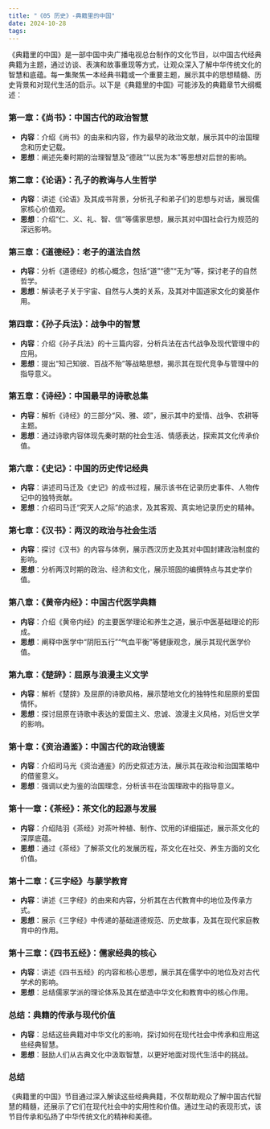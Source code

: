 ```yaml
---
title: "《05 历史》-典籍里的中国"
date: 2024-10-28
tags: 
---
```

《典籍里的中国》是一部中国中央广播电视总台制作的文化节目，以中国古代经典典籍为主题，通过访谈、表演和故事重现等方式，让观众深入了解中华传统文化的智慧和底蕴。每一集聚焦一本经典书籍或一个重要主题，展示其中的思想精髓、历史背景和对现代生活的启示。以下是《典籍里的中国》可能涉及的典籍章节大纲概述：

### 第一章：《尚书》：中国古代的政治智慧

- **内容**：介绍《尚书》的由来和内容，作为最早的政治文献，展示其中的治国理念和历史记载。
- **思想**：阐述先秦时期的治理智慧及“德政”“以民为本”等思想对后世的影响。

### 第二章：《论语》：孔子的教诲与人生哲学

- **内容**：讲述《论语》及其成书背景，分析孔子和弟子们的思想与对话，展现儒家核心价值观。
- **思想**：介绍“仁、义、礼、智、信”等儒家思想，展示其对中国社会行为规范的深远影响。

### 第三章：《道德经》：老子的道法自然

- **内容**：分析《道德经》的核心概念，包括“道”“德”“无为”等，探讨老子的自然哲学。
- **思想**：解读老子关于宇宙、自然与人类的关系，及其对中国道家文化的奠基作用。

### 第四章：《孙子兵法》：战争中的智慧

- **内容**：介绍《孙子兵法》的十三篇内容，分析兵法在古代战争及现代管理中的应用。
- **思想**：提出“知己知彼、百战不殆”等战略思想，揭示其在现代竞争与管理中的指导意义。

### 第五章：《诗经》：中国最早的诗歌总集

- **内容**：解析《诗经》的三部分“风、雅、颂”，展示其中的爱情、战争、农耕等主题。
- **思想**：通过诗歌内容体现先秦时期的社会生活、情感表达，探索其文化传承价值。

### 第六章：《史记》：中国的历史传记经典

- **内容**：讲述司马迁及《史记》的成书过程，展示该书在记录历史事件、人物传记中的独特贡献。
- **思想**：介绍司马迁“究天人之际”的追求，及其客观、真实地记录历史的精神。

### 第七章：《汉书》：两汉的政治与社会生活

- **内容**：探讨《汉书》的内容与体例，展示西汉历史及其对中国封建政治制度的影响。
- **思想**：分析两汉时期的政治、经济和文化，展示班固的编撰特点与其史学价值。

### 第八章：《黄帝内经》：中国古代医学典籍

- **内容**：介绍《黄帝内经》的主要医学理论和养生之道，展示中医基础理论的形成。
- **思想**：阐释中医学中“阴阳五行”“气血平衡”等健康观念，展示其现代医学价值。

### 第九章：《楚辞》：屈原与浪漫主义文学

- **内容**：解析《楚辞》及屈原的诗歌风格，展示楚地文化的独特性和屈原的爱国情怀。
- **思想**：探讨屈原在诗歌中表达的爱国主义、忠诚、浪漫主义风格，对后世文学的影响。

### 第十章：《资治通鉴》：中国古代的政治镜鉴

- **内容**：介绍司马光《资治通鉴》的历史叙述方法，展示其在政治和治国策略中的借鉴意义。
- **思想**：强调以史为鉴的治国理念，分析该书在治国理政中的指导意义。

### 第十一章：《茶经》：茶文化的起源与发展

- **内容**：介绍陆羽《茶经》对茶叶种植、制作、饮用的详细描述，展示茶文化的深厚底蕴。
- **思想**：通过《茶经》了解茶文化的发展历程，茶文化在社交、养生方面的文化价值。

### 第十二章：《三字经》与蒙学教育

- **内容**：讲述《三字经》的由来和内容，分析其在古代教育中的地位及传承方式。
- **思想**：展示《三字经》中传递的基础道德规范、历史故事，及其在现代家庭教育中的作用。

### 第十三章：《四书五经》：儒家经典的核心

- **内容**：讲述《四书五经》的内容和核心思想，展示其在儒学中的地位及对古代学术的影响。
- **思想**：总结儒家学派的理论体系及其在塑造中华文化和教育中的核心作用。

### 总结：典籍的传承与现代价值

- **内容**：总结这些典籍对中华文化的影响，探讨如何在现代社会中传承和应用这些经典智慧。
- **思想**：鼓励人们从古典文化中汲取智慧，以更好地面对现代生活中的挑战。

### 总结

《典籍里的中国》节目通过深入解读这些经典典籍，不仅帮助观众了解中国古代智慧的精髓，还展示了它们在现代社会中的实用性和价值。通过生动的表现形式，该节目传承和弘扬了中华传统文化的精神和美德。
